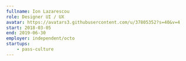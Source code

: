 ```yaml
---
fullname: Ion Lazarescou
role: Designer UI / UX
avatar: https://avatars3.githubusercontent.com/u/37805352?s=40&v=4
start: 2018-03-05
end: 2019-06-30
employer: independent/octo
startups:
    - pass-culture
---
```

